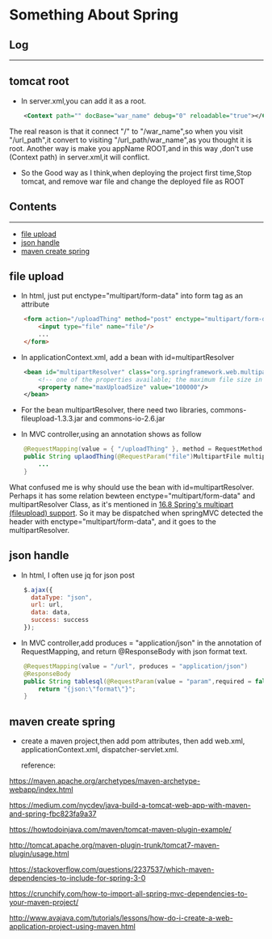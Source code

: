 # Something About Spring

## Log
------------

## tomcat root

* In server.xml,you can add it as a root.
```xml
	<Context path="" docBase="war_name" debug="0" reloadable="true"></Context>
``` 
   The real reason is that it connect "/" to "/war_name",so when you visit "/url_path",it convert to visiting "/url_path/war_name",as you thought it is root.
   Another way is make you appName ROOT,and in this way ,don't use (Context path) in server.xml,it will conflict.
* So the Good way as I think,when deploying the project first time,Stop tomcat, and remove war file and change the deployed file as ROOT

## Contents
------------

- [file upload](#file-upload)
- [json handle](#json-handle)
- [maven create spring](#maven-create-spring)

## file upload

* In html, just put enctype="multipart/form-data" into form tag as an attribute 

```html
	<form action="/uploadThing" method="post" enctype="multipart/form-data">
		<input type="file" name="file"/>
		...
	</form>
```

* In applicationContext.xml, add a bean with id=multipartResolver

```xml
	<bean id="multipartResolver" class="org.springframework.web.multipart.commons.CommonsMultipartResolver">
		<!-- one of the properties available; the maximum file size in bytes -->
		<property name="maxUploadSize" value="100000"/>
	</bean>
```

* For the bean multipartResolver, there need two libraries, commons-fileupload-1.3.3.jar and commons-io-2.6.jar


* In MVC controller,using an annotation shows as follow

```java
	@RequestMapping(value = { "/uploadThing" }, method = RequestMethod.POST,consumes = "multipart/form-data")
	public String uplaodThing(@RequestParam("file")MultipartFile multipartFile,...){
		...
	}
```

What confused me is why should use the bean with id=multipartResolver. Perhaps it has some relation bewteen enctype="multipart/form-data" and
multipartResolver Class, as it's mentioned in [16.8 Spring's multipart (fileupload) support](https://docs.spring.io/spring/docs/3.0.0.M3/reference/html/ch16s08.html).
So it may be dispatched when springMVC detected the header with enctype="multipart/form-data", and it goes to the multipartResolver.


## json handle

* In html, I often use jq for json post
```javascript
	$.ajax({
	  dataType: "json",
	  url: url,
	  data: data,
	  success: success
	});
```

* In MVC controller,add produces = "application/json" in the annotation of RequestMapping, and return @ResponseBody with json format text.
```java
	@RequestMapping(value = "/url", produces = "application/json")
	@ResponseBody
	public String tablesql(@RequestParam(value = "param",required = false) String param){
		return "{json:\"format\"}";
	}
```


## maven create spring

* create a maven project,then add pom attributes, then add web.xml, applicationContext.xml, dispatcher-servlet.xml.

  reference:

<https://maven.apache.org/archetypes/maven-archetype-webapp/index.html>

<https://medium.com/nycdev/java-build-a-tomcat-web-app-with-maven-and-spring-fbc823fa9a37>

<https://howtodoinjava.com/maven/tomcat-maven-plugin-example/>

<http://tomcat.apache.org/maven-plugin-trunk/tomcat7-maven-plugin/usage.html>

<https://stackoverflow.com/questions/2237537/which-maven-dependencies-to-include-for-spring-3-0>

<https://crunchify.com/how-to-import-all-spring-mvc-dependencies-to-your-maven-project/>

<http://www.avajava.com/tutorials/lessons/how-do-i-create-a-web-application-project-using-maven.html>
